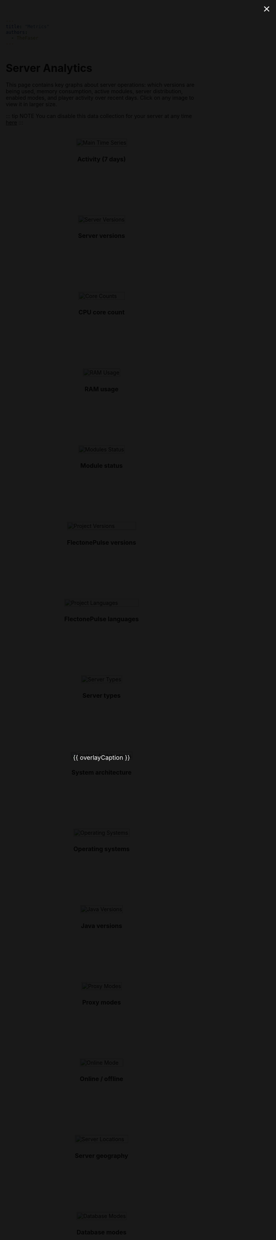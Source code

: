 ```yaml
---
title: "Metrics"
authors:
  - TheFaser
---
```


<script setup>
import { ref } from 'vue'

const overlayVisible = ref(false)
const overlaySrc     = ref('')
const overlayCaption = ref('')

function showOverlay(src, caption) {
  overlaySrc.value     = src
  overlayCaption.value = caption
  overlayVisible.value = true
}

function hideOverlay() {
  overlayVisible.value = false
}
</script>

<style>
.metrics-grid {
  display: grid;
  grid-template-columns: repeat(auto-fit, minmax(200px, 1fr));
  gap: 128px;
  padding: 20px 0;
  overflow: visible;
}

.metrics-item {
  max-width: 300px;
  margin: 0 auto;
  display: flex;
  flex-direction: column;
  align-items: center;
  cursor: zoom-in;
}

.metrics-item h3 {
  font-size: 1rem;
  margin-bottom: 10px;
  text-align: center;
}

.metrics-item img {
  width: 100%;
  max-width: 300px;
  transition: transform .2s ease;
}


.metrics-item:hover img {
  transform: scale(1.05);
}

.overlay {
  position: fixed;
  top: 0; left: 0;
  width: 100vw; height: 100vh;
  background: rgba(0,0,0,0.9);
  display: flex;
  flex-direction: column;
  align-items: center;
  justify-content: center;
  z-index: 9999;
}

.overlay-img {
  max-width: 90vw;
  max-height: 80vh;
  object-fit: contain;
}

.overlay-caption {
  margin-top: 12px;
  color: #fff;
  font-size: 1rem;
  text-align: center;
}

.overlay-close {
  position: absolute;
  top: 20px; right: 30px;
  font-size: 2rem;
  background: none;
  border: none;
  color: #fff;
  cursor: pointer;
}
</style>

<div v-if="overlayVisible" class="overlay" @click.self="hideOverlay">
  <button class="overlay-close" @click="hideOverlay">×</button>
  <img :src="overlaySrc" class="overlay-img" />
  <div class="overlay-caption">{{ overlayCaption }}</div>
</div>

# Server Analytics

This page contains key graphs about server operations:
which versions are being used, memory consumption,
active modules, server distribution,
enabled modes, and player activity over recent days.
Click on any image to view it in larger size.

::: tip NOTE
You can disable this data collection for your server at any time [here](/docs/config#metrics)
:::

<div class="metrics-grid">

  <div class="metrics-item" @click="showOverlay('api/pulse/metrics/svg', 'Player and server activity')">
    <img src="api/pulse/metrics/svg" alt="Main Time Series">
    <h3>Activity (7 days)</h3>
  </div>

  <div class="metrics-item" @click="showOverlay('api/pulse/metrics/svg/server-versions', 'Server versions')">
    <img src="api/pulse/metrics/svg/server-versions" alt="Server Versions">
    <h3>Server versions</h3>
  </div>

  <div class="metrics-item" @click="showOverlay('api/pulse/metrics/svg/core-counts', 'CPU core count')">
    <img src="api/pulse/metrics/svg/core-counts" alt="Core Counts">
    <h3>CPU core count</h3>
  </div>

  <div class="metrics-item" @click="showOverlay('api/pulse/metrics/svg/ram-usage', 'RAM usage')">
    <img src="api/pulse/metrics/svg/ram-usage" alt="RAM Usage">
    <h3>RAM usage</h3>
  </div>

  <div class="metrics-item" @click="showOverlay('api/pulse/metrics/svg/modules-status', 'Module status')">
    <img src="api/pulse/metrics/svg/modules-status" alt="Modules Status">
    <h3>Module status</h3>
  </div>

  <div class="metrics-item" @click="showOverlay('api/pulse/metrics/svg/project-versions', 'FlectonePulse versions')">
    <img src="api/pulse/metrics/svg/project-versions" alt="Project Versions">
    <h3>FlectonePulse versions</h3>
  </div>

  <div class="metrics-item" @click="showOverlay('api/pulse/metrics/svg/project-languages', 'Project languages')">
    <img src="api/pulse/metrics/svg/project-languages" alt="Project Languages">
    <h3>FlectonePulse languages</h3>
  </div>

  <div class="metrics-item" @click="showOverlay('api/pulse/metrics/svg/server-types', 'Server types')">
    <img src="api/pulse/metrics/svg/server-types" alt="Server Types">
    <h3>Server types</h3>
  </div>

  <div class="metrics-item" @click="showOverlay('api/pulse/metrics/svg/system-archs', 'System architecture')">
    <img src="api/pulse/metrics/svg/system-archs" alt="System Architectures">
    <h3>System architecture</h3>
  </div>

  <div class="metrics-item" @click="showOverlay('api/pulse/metrics/svg/operation-systems', 'Operating systems')">
    <img src="api/pulse/metrics/svg/operation-systems" alt="Operating Systems">
    <h3>Operating systems</h3>
  </div>

  <div class="metrics-item" @click="showOverlay('api/pulse/metrics/svg/java-versions', 'Java versions')">
    <img src="api/pulse/metrics/svg/java-versions" alt="Java Versions">
    <h3>Java versions</h3>
  </div>

  <div class="metrics-item" @click="showOverlay('api/pulse/metrics/svg/proxy-modes', 'Proxy modes')">
    <img src="api/pulse/metrics/svg/proxy-modes" alt="Proxy Modes">
    <h3>Proxy modes</h3>
  </div>

  <div class="metrics-item" @click="showOverlay('api/pulse/metrics/svg/online-mode', 'Online and offline modes')">
    <img src="api/pulse/metrics/svg/online-mode" alt="Online Mode">
    <h3>Online / offline</h3>
  </div>

  <div class="metrics-item" @click="showOverlay('api/pulse/metrics/svg/server-locations', 'Server geography')">
    <img src="api/pulse/metrics/svg/server-locations" alt="Server Locations">
    <h3>Server geography</h3>
  </div>

  <div class="metrics-item" @click="showOverlay('api/pulse/metrics/svg/database-modes', 'Database modes')">
    <img src="api/pulse/metrics/svg/database-modes" alt="Database Modes">
    <h3>Database modes</h3>
  </div>

</div>